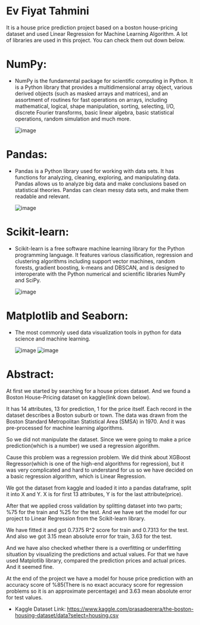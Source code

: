 # Ev Fiyat Tahmini
It is a house price prediction project based on a boston house-pricing dataset and used Linear Regression for Machine Learning Algorithm. 
A lot of libraries are used in this project. You can check them out down below.
# NumPy:
- NumPy is the fundamental package for scientific computing in Python. 
It is a Python library that provides a multidimensional array object, 
various derived objects (such as masked arrays and matrices), and an assortment of 
routines for fast operations on arrays, including mathematical, logical, 
shape manipulation, sorting, selecting, I/O, discrete Fourier transforms, 
basic linear algebra, basic statistical operations, random simulation and much more.
 
   ![image](https://user-images.githubusercontent.com/55557233/143553382-407c9754-edba-456d-aa34-47daf385a14d.png)
# Pandas:
- Pandas is a Python library used for working with data sets.
  It has functions for analyzing, cleaning, exploring, and manipulating data.
  Pandas allows us to analyze big data and make conclusions based on statistical theories.
  Pandas can clean messy data sets, and make them readable and relevant.
 
   ![image](https://miro.medium.com/max/481/1*cxfqR8NAj8HGal8CVOZ7hg.png)
    
# Scikit-learn:
 - Scikit-learn is a free software machine learning 
   library for the Python programming language. It features various classification, regression and 
   clustering algorithms including support vector machines, random forests, gradient boosting, 
   k-means and DBSCAN, and is designed to interoperate with the Python numerical and scientific libraries NumPy and SciPy.
 
   ![image](https://i2.wp.com/cdn.analyticsvidhya.com/wp-content/uploads/2021/07/31648feature-image-edit.png?resize=350%2C200&ssl=1)
   
# Matplotlib and Seaborn:
 - The most commonly used data visualization tools in python for data science and machine learning.
 
   ![image](https://blueorange.digital/wp-content/uploads/2019/12/Logo_Seaborn.png)
   ![image](https://encrypted-tbn0.gstatic.com/images?q=tbn:ANd9GcQofaLU1xF_18T5qp53gWmPwKfuOvAsOB3Vka1DUMLZ6FCNSDpR-U0T37S35bEc_-jd48g&usqp=CAU)
   
# Abstract:
At first we started by searching for a house prices dataset. And we found a Boston House-Pricing dataset on kaggle(link down below).

It has 14 attributes, 13 for prediction, 1 for the price itself. Each record in the dataset describes a Boston suburb or town. 
The data was drawn from the Boston Standard Metropolitan Statistical Area (SMSA) in 1970. And it was pre-processed for machine learning algorithms.

So we did not manipulate the dataset. Since we were going to make a price prediction(which is a number) we used a regression algorithm. 

Cause this problem was a regression problem. We did think about XGBoost Regressor(which is one of the high-end algorithms for regression), 
but it was very complicated and hard to understand for us so we have decided on a basic regression algorithm, which is Linear Regression.

We got the dataset from kaggle and loaded it into a pandas dataframe, split it into X and Y. X is for first 13 attributes, Y is for the last attribute(price).

After that we applied cross validation by splitting dataset into two parts; %75 for the train and %25 for the test.
And we have set the model for our project to Linear Regression from the Scikit-learn library. 

We have fitted it and got 0.7375 R^2 score for train and 0.7313 for the test.
And also we got 3.15 mean absolute error for train, 3.63 for the test.

And we have also checked whether there is a overfitting or underfitting situation by visualizing the predictions and actual values. 
For that we have used Matplotlib library, compared the prediction prices and actual prices. And it seemed fine. 

At the end of the project we have a model for house price prediction
with an accuracy score of %85(There is no exact accuracy score for regression problems so it is an approximate percentage) and 3.63 mean absolute error for test values.

- Kaggle Dataset Link: https://www.kaggle.com/prasadperera/the-boston-housing-dataset/data?select=housing.csv
